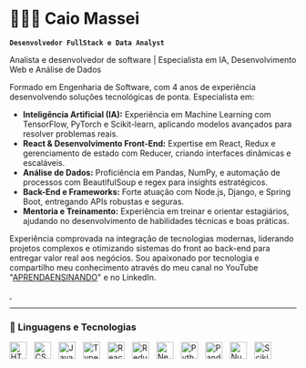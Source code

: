 # 👩🏻‍💻 Caio Massei

**`Desenvolvedor FullStack e Data Analyst`**

Analista e desenvolvedor de software | Especialista em IA, Desenvolvimento Web e Análise de Dados

Formado em Engenharia de Software, com 4 anos de experiência desenvolvendo soluções tecnológicas de ponta. Especialista em:

- **Inteligência Artificial (IA):** Experiência em Machine Learning com TensorFlow, PyTorch e Scikit-learn, aplicando modelos avançados para resolver problemas reais.
- **React & Desenvolvimento Front-End:** Expertise em React, Redux e gerenciamento de estado com Reducer, criando interfaces dinâmicas e escaláveis.
- **Análise de Dados:** Proficiência em Pandas, NumPy, e automação de processos com BeautifulSoup e regex para insights estratégicos.
- **Back-End e Frameworks:** Forte atuação com Node.js, Django, e Spring Boot, entregando APIs robustas e seguras.
- **Mentoria e Treinamento:** Experiência em treinar e orientar estagiários, ajudando no desenvolvimento de habilidades técnicas e boas práticas.

Experiência comprovada na integração de tecnologias modernas, liderando projetos complexos e otimizando sistemas do front ao back-end para entregar valor real aos negócios. Sou apaixonado por tecnologia e compartilho meu conhecimento através do meu canal no YouTube "[APRENDAENSINANDO](https://www.youtube.com/@APREND4ENSINANDO)" e no LinkedIn.

<p align="left">
    <a href="https://www.youtube.com/@APREND4ENSINANDO">
        <img 
            alt="" 
            title="Inscreva-se no meu canal" 
            src="https://custom-icon-badges.demolab.com/youtube/channel/subscribers/UCo-gJ8RnTn5akHqHvO55DVA?color=%23E05D44&label=Inscreva-se&logo=video&logoColor=white&style=for-the-badge&labelColor=CE4630"
        />
    </a>
    <a href="https://www.linkedin.com/in/caio-masseiidev">
        <img 
            alt="" 
            title="Conecte-se comigo no LinkedIn" 
            src="[https://custom-icon-badges.demolab.com/badge/LinkedIn-Conecte-se-%230072B1?style=for-the-badge&logo=linkedin&logoColor=white](https://br.images.search.yahoo.com/search/images?p=LINKDIN+IMG&fr=mcafee&type=G210BR714G91867M469989ba8a2119766c0812e4c12ff234&imgurl=https%3A%2F%2Fpngimg.com%2Fuploads%2FlinkedIn%2FlinkedIn_PNG7.png#id=0&iurl=https%3A%2F%2Fpngimg.com%2Fuploads%2FlinkedIn%2FlinkedIn_PNG7.png&action=click)" 
        />
    </a>
</p>

---

### 🤖 Linguagens e Tecnologias

<img 
    align="left" 
    alt="HTML"
    title="HTML" 
    width="30px" 
    style="padding-right: 10px;" 
    src="https://cdn.jsdelivr.net/gh/devicons/devicon@latest/icons/html5/html5-original.svg" 
/>
<img 
    align="left" 
    alt="CSS" 
    title="CSS"
    width="30px" 
    style="padding-right: 10px;" 
    src="https://cdn.jsdelivr.net/gh/devicons/devicon@latest/icons/css3/css3-original.svg" 
/>
<img 
    align="left" 
    alt="JavaScript" 
    title="JavaScript"
    width="30px" 
    style="padding-right: 10px;" 
    src="https://cdn.jsdelivr.net/gh/devicons/devicon@latest/icons/javascript/javascript-original.svg" 
/>
<img 
    align="left" 
    alt="TypeScript"
    title="TypeScript" 
    width="30px" 
    style="padding-right: 10px;" 
    src="https://cdn.jsdelivr.net/gh/devicons/devicon@latest/icons/typescript/typescript-original.svg" 
/>
<img 
    align="left" 
    alt="React"
    title="React" 
    width="30px" 
    style="padding-right: 10px;" 
    src="https://cdn.jsdelivr.net/gh/devicons/devicon@latest/icons/react/react-original.svg" 
/>
<img 
    align="left" 
    alt="Redux"
    title="Redux" 
    width="30px" 
    style="padding-right: 10px;" 
    src="https://cdn.jsdelivr.net/gh/devicons/devicon@latest/icons/redux/redux-original.svg" 
/>
<img 
    align="left" 
    alt="Next.js" 
    title="Next.js"
    width="30px" 
    style="padding-right: 10px;" 
    src="https://cdn.jsdelivr.net/gh/devicons/devicon@latest/icons/nextjs/nextjs-original.svg" 
/>
<img 
    align="left" 
    alt="Python" 
    title="Python"
    width="30px" 
    style="padding-right: 10px;" 
    src="https://cdn.jsdelivr.net/gh/devicons/devicon@latest/icons/python/python-original.svg" 
/>
<img 
    align="left" 
    alt="Pandas" 
    title="Pandas"
    width="30px" 
    style="padding-right: 10px;" 
    src="https://cdn.jsdelivr.net/gh/devicons/devicon@latest/icons/pandas/pandas-original.svg" 
/>
<img 
    align="left" 
    alt="NumPy" 
    title="NumPy"
    width="30px" 
    style="padding-right: 10px;" 
    src="https://cdn.jsdelivr.net/gh/devicons/devicon@latest/icons/numpy/numpy-original.svg" 
/>
<img 
    align="left" 
    alt="Scikit-learn" 
    title="Scikit-learn"
    width="30px" 
    style="padding-right: 10px;" 
    src="https://upload.wikimedia.org/wikipedia/commons/0/05/Scikit_learn_logo_small.svg" 
/>

<br/>
<br/>
